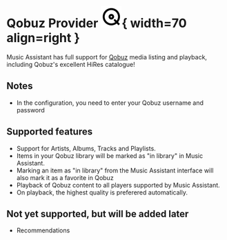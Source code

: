 # Qobuz Provider ![Preview image](../assets/icons/qobuz-icon.svg){ width=70 align=right }

Music Assistant has full support for [Qobuz](https://www.qobuz.com/) media listing and playback, including Qobuz's excellent HiRes catalogue!

## Notes
- In the configuration, you need to enter your Qobuz username and password

## Supported features
- Support for Artists, Albums, Tracks and Playlists.
- Items in your Qobuz library will be marked as "in library" in Music Assistant.
- Marking an item as "in library" from the Music Assistant interface will also mark it as a favorite in Qobuz
- Playback of Qobuz content to all players supported by Music Assistant.
- On playback, the highest quality is preferered automatically.

## Not yet supported, but will be added later

- Recommendations 

